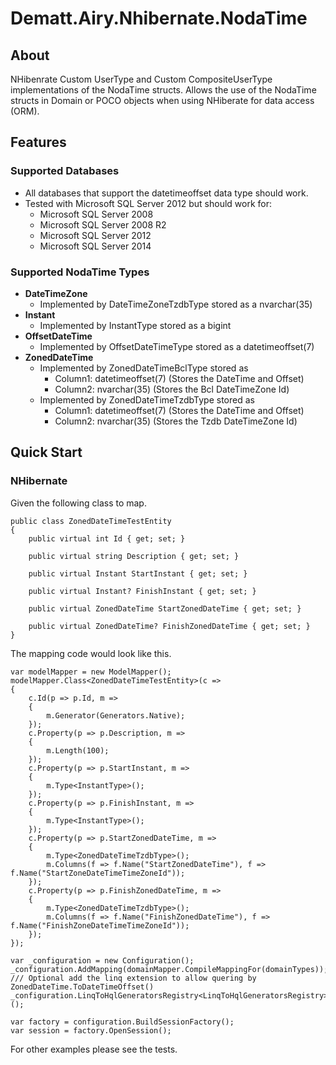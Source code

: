 # Dematt.Airy.Nhibernate.NodaTime #

## About ##
NHibenrate Custom UserType and Custom CompositeUserType implementations of the NodaTime structs.
Allows the use of the NodaTime structs in Domain or POCO objects when using NHiberate for data access (ORM).

## Features ##
### Supported Databases ###
  * All databases that support the datetimeoffset data type should work.
  * Tested with Microsoft SQL Server 2012 but should work for:
    * Microsoft SQL Server 2008
    * Microsoft SQL Server 2008 R2
    * Microsoft SQL Server 2012
    * Microsoft SQL Server 2014

### Supported NodaTime Types ###
  + **DateTimeZone**  
    + Implemented by DateTimeZoneTzdbType stored as a nvarchar(35)
  + **Instant**  
    + Implemented by InstantType stored as a bigint
  + **OffsetDateTime**  
    + Implemented by OffsetDateTimeType stored as a datetimeoffset(7)
  + **ZonedDateTime**  
    + Implemented by ZonedDateTimeBclType stored as  
      + Column1: datetimeoffset(7) (Stores the DateTime and Offset)  
      + Column2: nvarchar(35) (Stores the Bcl DateTimeZone Id)  
    + Implemented by ZonedDateTimeTzdbType stored as  
      + Column1: datetimeoffset(7) (Stores the DateTime and Offset)  
      + Column2: nvarchar(35) (Stores the Tzdb DateTimeZone Id)  

## Quick Start ##
### NHibernate ###

Given the following class to map.
```
public class ZonedDateTimeTestEntity
{
    public virtual int Id { get; set; }

    public virtual string Description { get; set; }

    public virtual Instant StartInstant { get; set; }

    public virtual Instant? FinishInstant { get; set; }

    public virtual ZonedDateTime StartZonedDateTime { get; set; }
    
    public virtual ZonedDateTime? FinishZonedDateTime { get; set; }
}
```
The mapping code would look like this.
```
var modelMapper = new ModelMapper();
modelMapper.Class<ZonedDateTimeTestEntity>(c =>
{
    c.Id(p => p.Id, m =>
    {
        m.Generator(Generators.Native);
    });
    c.Property(p => p.Description, m =>
    {
        m.Length(100);
    });
    c.Property(p => p.StartInstant, m =>
    {
        m.Type<InstantType>();
    });
    c.Property(p => p.FinishInstant, m =>
    {
        m.Type<InstantType>();
    });
    c.Property(p => p.StartZonedDateTime, m =>
    {
        m.Type<ZonedDateTimeTzdbType>();
        m.Columns(f => f.Name("StartZonedDateTime"), f => f.Name("StartZoneDateTimeTimeZoneId"));
    });
    c.Property(p => p.FinishZonedDateTime, m =>
    {
        m.Type<ZonedDateTimeTzdbType>();
        m.Columns(f => f.Name("FinishZonedDateTime"), f => f.Name("FinishZoneDateTimeTimeZoneId"));
    });
});

var _configuration = new Configuration();
_configuration.AddMapping(domainMapper.CompileMappingFor(domainTypes));
/// Optional add the linq extension to allow quering by ZonedDateTime.ToDateTimeOffset()
_configuration.LinqToHqlGeneratorsRegistry<LinqToHqlGeneratorsRegistry>();

var factory = configuration.BuildSessionFactory();
var session = factory.OpenSession();
```

For other examples please see the tests.